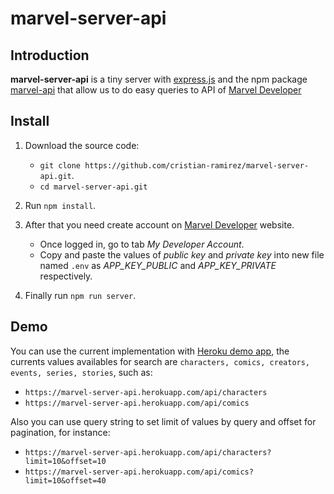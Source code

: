 # marvel-server-api

## Introduction
**marvel-server-api** is a tiny server with [express.js](https://expressjs.com/) and the npm package [marvel-api](https://github.com/fiveisprime/marvel-api) that allow us to do easy queries to API of [Marvel Developer]

## Install
1. Download the source code:
   * `git clone https://github.com/cristian-ramirez/marvel-server-api.git`.
   * `cd marvel-server-api.git`

2. Run `npm install`.

3. After that you need create account on [Marvel Developer] website.
   * Once logged in, go to tab _My Developer Account_.
   * Copy and paste the values of _public key_ and _private key_ into new file named `.env` as _APP_KEY_PUBLIC_ and _APP_KEY_PRIVATE_ respectively.
   
4. Finally run `npm run server`.

## Demo
You can use the current implementation with [Heroku demo app](https://marvel-server-api.herokuapp.com/api), the currents values availables for search are `characters, comics, creators, events, series, stories`, such as:
   * `https://marvel-server-api.herokuapp.com/api/characters`
   * `https://marvel-server-api.herokuapp.com/api/comics`

Also you can use query string to set limit of values by query and offset for pagination, for instance:
   * `https://marvel-server-api.herokuapp.com/api/characters?limit=10&offset=10`
   * `https://marvel-server-api.herokuapp.com/api/comics?limit=10&offset=40`

[Marvel Developer]: https://developer.marvel.com
